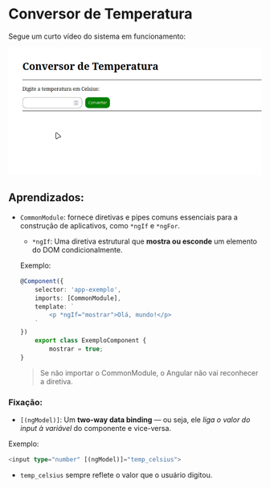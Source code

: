 # Conversor de Temperatura

Segue um curto vídeo do sistema em funcionamento:

![GIF do sistema](conversor.gif)

## Aprendizados:

- `CommonModule`: fornece diretivas e pipes comuns essenciais para a construção de aplicativos, como `*ngIf` e `*ngFor`.

    - `*ngIf`: Uma diretiva estrutural que **mostra ou esconde** um elemento do DOM condicionalmente.

    Exemplo:

    ```ts
    @Component({
        selector: 'app-exemplo',
        imports: [CommonModule],
        template: `
            <p *ngIf="mostrar">Olá, mundo!</p>
        `
    })
        export class ExemploComponent {
            mostrar = true;
    }
    
    ```

    > Se não importar o CommonModule, o Angular não vai reconhecer a diretiva.

### Fixação:

- `[(ngModel)]`: Um **two-way data binding** — ou seja, ele _liga o valor do input à variável_ do componente e vice-versa.

Exemplo:
```ts
<input type="number" [(ngModel)]="temp_celsius">
```
- `temp_celsius` sempre reflete o valor que o usuário digitou.
